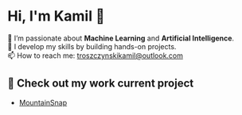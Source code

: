 # Hi, I'm Kamil 👋
🚀 I’m passionate about **Machine Learning** and **Artificial Intelligence**.  
🎯 I develop my skills by building hands-on projects.  
📫 How to reach me: troszczynskikamil@outlook.com

## 🔗 Check out my work current project
- [MountainSnap](MountainSnap)
<!--
**Kamil-Troszczynski/Kamil-Troszczynski** is a ✨ _special_ ✨ repository because its `README.md` (this file) appears on your GitHub profile.

Here are some ideas to get you started:

- 🔭 I’m currently working on ...
- 🌱 I’m currently learning ...
- 👯 I’m looking to collaborate on ...
- 🤔 I’m looking for help with ...
- 💬 Ask me about ...
- 📫 How to reach me: ...
- 😄 Pronouns: ...
- ⚡ Fun fact: ...
-->
